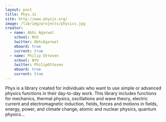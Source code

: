 ```yaml
---
layout: post
title: Phys.Js
site: http://www.physjs.org/
image: /lib/img/projects/physics.jpg
creator:
  - name: Abhi Agarwal
    school: NYU
    twitter: AbhiAgarwal
    eboard: true
    current: true
  - name: Philip Ottesen
    school: NYU
    twitter: PhilipOttesen
    eboard: true
    current: true
---
```

Phys is a library created for individuals who want to use simple or advanced physics functions in their day-to-day work. This library includes functions for mechanics, thermal physics, oscillations and wave theory, electric current and electromagnetic induction, fields, forces and motions in fields, energy, power, and climate change, atomic and nuclear physics, quantum physics...